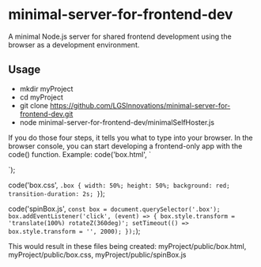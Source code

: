 # minimal-server-for-frontend-dev
A minimal Node.js server for shared frontend development using the browser as a development environment.

## Usage
 * mkdir myProject
 * cd myProject
 * git clone https://github.com/LGSInnovations/minimal-server-for-frontend-dev.git
 * node minimal-server-for-frontend-dev/minimalSelfHoster.js 
 
If you do those four steps, it tells you what to type into your browser.
In the browser console, you can start developing a frontend-only app with the code() function.
Example:
code('box.html', `
  <div class="box"></div>
`);

code('box.css', `
.box {
    width: 50%;
    height: 50%;
    background: red;
    transition-duration: 2s;
}
`);

code('spinBox.js', `
const box = document.querySelector('.box');
box.addEventListener('click', (event) => {
    box.style.transform = 'translate(100%) rotateZ(360deg)';
    setTimeout(() => box.style.transform = '', 2000);
});
`);

This would result in these files being created: myProject/public/box.html, myProject/public/box.css, myProject/public/spinBox.js
